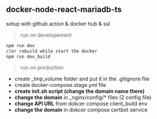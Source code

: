 ## docker-node-react-mariadb-ts
setup with github action & docker hub & ssl 

> run on developement

```bash
npm run dev
//or rebuild while start the docker
npm run dev_build
```

> run on production

- create _tmp_volume folder and put it in the .gitignore file
- create docker-compose.stage.yml file
- **create init.sh script (change the domain name there)**
- **change the domain** in _nginx/config/* files (2 config file)
- **change API URL** from dokcer compose client_build env 
- **change the domain** in dokcer compose certbot service